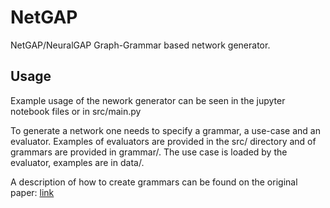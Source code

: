 # NetGAP
NetGAP/NeuralGAP Graph-Grammar based network generator.

## Usage
Example usage of the nework generator can be seen in the jupyter notebook files or in src/main.py

To generate a network one needs to specify a grammar, a use-case and an evaluator. Examples of evaluators are provided in the src/ directory and of grammars are provided in grammar/. The use case is loaded by the evaluator, examples are in data/.

A description of how to create grammars can be found on the original paper: [link](#https://arxiv.org/abs/2306.07778)
